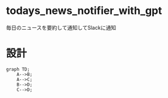 # todays_news_notifier_with_gpt
毎日のニュースを要約して通知してSlackに通知
# 設計
```mermaid
graph TD;
    A-->B;
    A-->C;
    B-->D;
    C-->D;
```
